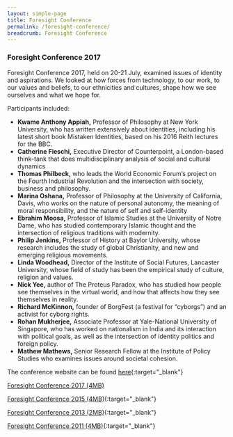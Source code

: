 ```yaml
---
layout: simple-page
title: Foresight Conference
permalink: /foresight-conference/
breadcrumb: Foresight Conference
---
```




### **Foresight Conference 2017**

Foresight Conference 2017, held on 20-21 July, examined issues of identity and aspirations. We looked at how forces from technology, to our work, to our values and beliefs, to our ethnicities and cultures, shape how we see ourselves and what we hope for.

Participants included: 

* **Kwame Anthony Appiah,** Professor of Philosophy at New York University, who has written extensively about identities, including his latest short book Mistaken Identities, based on his 2016 Reith lectures for the BBC.
* **Catherine Fieschi,** Executive Director of Counterpoint, a London-based think-tank that does multidisciplinary analysis of social and cultural dynamics    
* **Thomas Philbeck,** who leads the World Economic Forum’s project on the Fourth Industrial Revolution and the intersection with society, business and philosophy.
* **Marina Oshana,** Professor of Philosophy at the University of California, Davis, who works on the nature of personal autonomy, the meaning of moral responsibility, and the nature of self and self-identity
* **Ebrahim Moosa,** Professor of Islamic Studies at the University of Notre Dame, who has studied contemporary Islamic thought and the intersection of religious traditions with modernity.
* **Philip Jenkins,** Professor of History at Baylor University, whose research includes the study of global Christianity, and new and emerging religious movements.
* **Linda Woodhead,** Director of the Institute of Social Futures, Lancaster University, whose field of study has been the empirical study of culture, religion and values.
* **Nick Yee,** author of The Proteus Paradox, who has studied how people see themselves in the virtual world, and how that affects how they see themselves in reality.
* **Richard McKinnon,** founder of BorgFest (a festival for “cyborgs”) and an activist for cyborg rights.
* **Rohan Mukherjee,** Associate Professor at Yale-National University of Singapore, who has worked on nationalism in India and its interaction with political goals, as well as the intersection of identity politics and foreign policy.
* **Mathew Mathews,** Senior Research Fellow at the Institute of Policy Studies who examines issues around societal cohesion.

The conference website can be found [here](https://stratfutures.wixsite.com/foresightconference){:target="_blank"}  


[Foresight Conference 2017 (4MB)](https://github.com/isomerpages/isomerpages-csf/raw/staging/files/media-centre/csf-foresight-conference-2017-report.pdf)

[Foresight Conference 2015 (4MB)](https://github.com/isomerpages/isomerpages-csf/raw/master/files/media-centre/foresight-conference-2015-proceedings5e5de5d076d766deb7fdff00000cf313.pdf){:target="_blank"}  


[Foresight Conference 2013 (2MB)](https://github.com/isomerpages/isomerpages-csf/raw/master/files/media-centre/psd-foresight-conference-20133d5de5d076d766deb7fdff00000cf313.pdf){:target="_blank"}  


[Foresight Conference 2011 (4MB)](https://github.com/isomerpages/isomerpages-csf/raw/master/files/media-centre/foresight-conference-proceedings.pdf){:target="_blank"}  
